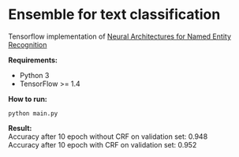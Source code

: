 # Ensemble for text classification  
 
Tensorflow implementation of [Neural Architectures for Named Entity Recognition](https://arxiv.org/abs/1603.01360)

**Requirements:**  

* Python 3  
* TensorFlow >= 1.4  


**How to run:**  
  ```
  python main.py
  ```

**Result:**  
Accuracy after 10 epoch without CRF on validation set: 0.948  
Accuracy after 10 epoch with CRF on validation set: 0.952  
